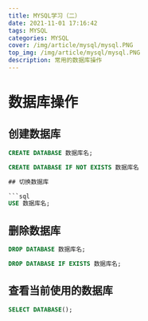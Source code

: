 ```yaml
---
title: MYSQL学习（二）
date: 2021-11-01 17:16:42
tags: MYSQL
categories: MYSQL
cover: /img/article/mysql/mysql.PNG
top_img: /img/article/mysql/mysql.PNG
description: 常用的数据库操作
---
```



# 数据库操作

## 创建数据库

````sql
CREATE DATABASE 数据库名;

CREATE DATABASE IF NOT EXISTS 数据库名

## 切换数据库

```sql
USE 数据库名;
````

## 删除数据库

```sql
DROP DATABASE 数据库名;

DROP DATABASE IF EXISTS 数据库名;
```

## 查看当前使用的数据库

```sql
SELECT DATABASE();
```
